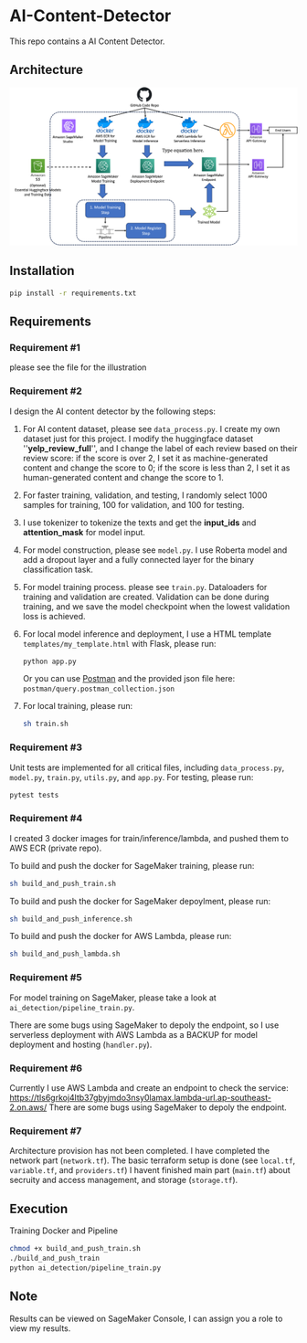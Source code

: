 
# AI-Content-Detector

This repo contains a AI Content Detector.

## Architecture
![alt text][logo]

[logo]: docs/pipeline.png "pipeline"

## Installation

```bash
pip install -r requirements.txt
```

## Requirements
### Requirement #1
please see the file for the illustration


### Requirement #2
I design the AI content detector by the following steps:

1. For AI content dataset, please see ```data_process.py```. I create my own dataset just for this project. I modify the huggingface dataset ''**yelp_review_full**'', and I change the label of each review based on their review score: if the score is over 2, I set it as machine-generated content and change the score to 0; if the score is less than 2, I set it as human-generated content and change the score to 1.
2. For faster training, validation, and testing, I randomly select 1000 samples for training, 100 for validation, and 100 for testing.
3. I use tokenizer to tokenize the texts and get the **input_ids** and **attention_mask** for model input.
4. For model construction, please see ```model.py```. I use Roberta model and add a dropout layer and a fully connected layer for the binary classification task.
5. For model training process. please see ```train.py```. Dataloaders for training and validation are created. Validation can be done during training, and we save the model checkpoint when the lowest validation loss is achieved.
6. For local model inference and deployment, I use a HTML template ```templates/my_template.html``` with Flask, please run:
    ```bash
    python app.py
    ```
    Or you can use [Postman](https://www.postman.com/) and the provided json file here: ```postman/query.postman_collection.json```

7. For local training, please run:
    ```bash
    sh train.sh
    ```

### Requirement #3
Unit tests are implemented for all critical files, including ```data_process.py```, ```model.py```, ```train.py```, ```utils.py```, and ```app.py```.
For testing, please run:
```bash
pytest tests
```

### Requirement #4
I created 3 docker images for train/inference/lambda, and pushed them to AWS ECR (private repo).

To build and push the docker for SageMaker training, please run:
 ```bash
sh build_and_push_train.sh
```
To build and push the docker for SageMaker depoylment, please run:
 ```bash
sh build_and_push_inference.sh
```
To build and push the docker for AWS Lambda, please run:
 ```bash
sh build_and_push_lambda.sh
```

### Requirement #5
For model training on SageMaker, please take a look at ```ai_detection/pipeline_train.py```.

There are some bugs using SageMaker to depoly the endpoint, so I use serverless deployment with AWS Lambda as a BACKUP for model deployment and hosting (```handler.py```).


### Requirement #6
Currently I use AWS Lambda and create an endpoint to check the service: https://tls6grkoj4ltb37gbyjmdo3nsy0lamax.lambda-url.ap-southeast-2.on.aws/
There are some bugs using SageMaker to depoly the endpoint.

### Requirement #7
Architecture provision has not been completed.
I have completed the network part (```network.tf```).
The basic terraform setup is done (see ```local.tf```, ```variable.tf```, and ```providers.tf```)
I havent finished main part (```main.tf```) about secruity and access management, and storage (```storage.tf```).


## Execution
Training Docker and Pipeline

```bash
chmod +x build_and_push_train.sh
./build_and_push_train
python ai_detection/pipeline_train.py
```

## Note
Results can be viewed on SageMaker Console, I can assign you a role to view my results.